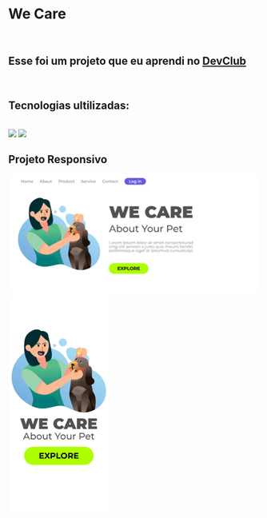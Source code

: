 <h1>We Care</h1>
<br>
<h2>Esse foi um projeto que eu aprendi no <a href="https://rodolfomori.com.br/devclub">DevClub</a></h2>
<br>
<h2>Tecnologias ultilizadas:</h2>
<br>
<img src="https://img.shields.io/badge/HTML5-E34F26?style=for-the-badge&logo=html5&logoColor=white">
<img src="https://img.shields.io/badge/CSS3-1572B6?style=for-the-badge&logo=css3&logoColor=white">
<h2>Projeto Responsivo</h2>
<img width="700px" src="https://raw.githubusercontent.com/viniciussillva98/we-care/ac2d3d4bb3717c266c43e4e3c3475e158b64616a/img/Captura%20de%20tela%202025-04-28%20015508.png">
<img width="200px" src="https://raw.githubusercontent.com/viniciussillva98/we-care/ac2d3d4bb3717c266c43e4e3c3475e158b64616a/img/Captura%20de%20tela%202025-04-28%20015624.png">
